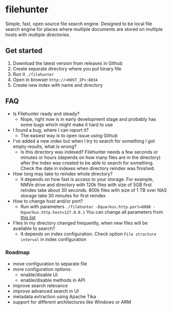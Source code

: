 # filehunter 

Simple, fast, open source file search engine. Designed to be local file search engine for places where multiple documents 
are stored on multiple hosts with multiple directories.

## Get started
1. Download the latest version from releases in Github
2. Create separate directory where you put binary file
3. Run it `./filehunter`
4. Open in browser `http://<HOST_IP>:8034`
5. Create new index with name and directory

## FAQ
- Is Filehunter ready and steady?
  - Nope, right now is in early development stage and probably has some bugs which might make it hard to use
- I found a bug, where I can report it?
  - The easiest way is to open issue using Github
- I've added a new index but when I try to search for something I got empty results, what is wrong?
  - Is this directory was indexed? Filehunter needs a few seconds or minutes or hours (depends on how many files are in the directory) after the index was created to be able to search for something. Check the date in indexes when directory reindex was finished.
- How long may take to reindex whole directory?
  - It depends on how fast is access to your storage. For example, NMVe drive and directory with 120k files with size of 5GB first reindex take about 30 seconds. 800k files with size of 1 TB over NAS storage take 30 minutes for first reindex
- How to change host and/or port?
  - Run with parameters `./filehunter -Dquarkus.http.port=8888 -Dquarkus.http.host=127.0.0.1` You can change all parameters from [this list](https://quarkus.io/guides/all-config)
- Files in my directory changed frequently, when new files will be available to search?
  - It depends on index configuration. Check option `File structure interval` in index configuration

### Roadmap
- move configuration to separate file
- more configuration options:
  - enable/disable UI
  - enable/disable methods in API 
- improve search relevance
- improve advanced search in UI
- metadata extraction using Apache Tika
- support for different architectures like Windows or ARM
